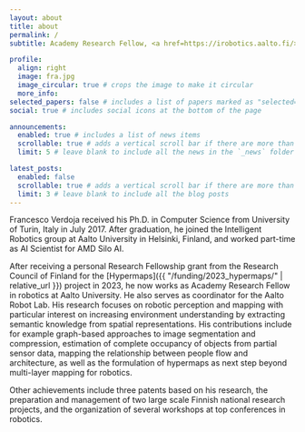 ```yaml
---
layout: about
title: about
permalink: /
subtitle: Academy Research Fellow, <a href=https://irobotics.aalto.fi/>Intelligent Robotics, Aalto University</a>, Finland

profile:
  align: right
  image: fra.jpg
  image_circular: true # crops the image to make it circular
  more_info:
selected_papers: false # includes a list of papers marked as "selected={true}"
social: true # includes social icons at the bottom of the page

announcements:
  enabled: true # includes a list of news items
  scrollable: true # adds a vertical scroll bar if there are more than 3 news items
  limit: 5 # leave blank to include all the news in the `_news` folder

latest_posts:
  enabled: false
  scrollable: true # adds a vertical scroll bar if there are more than 3 new posts items
  limit: 3 # leave blank to include all the blog posts
---
```


Francesco Verdoja received his Ph.D. in Computer Science from University of
Turin, Italy in July 2017. After graduation, he joined the Intelligent Robotics
group at Aalto University in Helsinki, Finland, and worked part-time as AI
Scientist for AMD Silo AI.

After receiving a personal Research Fellowship grant from the Research Council
of Finland for the [Hypermaps]({{ "/funding/2023_hypermaps/" | relative_url }})
project in 2023, he now works as Academy Research Fellow in robotics at Aalto
University. He also serves as coordinator for the Aalto Robot Lab. His research
focuses on robotic perception and mapping with particular interest on increasing
environment understanding by extracting semantic knowledge from spatial
representations. His contributions include for example graph-based approaches to
image segmentation and compression, estimation of complete occupancy of objects
from partial sensor data, mapping the relationship between people flow and
architecture, as well as the formulation of hypermaps as next step beyond
multi-layer mapping for robotics.

Other achievements include three patents based on his research, the preparation
and management of two large scale Finnish national research projects, and the
organization of several workshops at top conferences in robotics.
